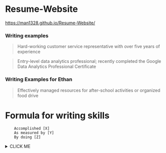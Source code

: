 # Resume-Website
https://man1328.github.io/Resume-Website/


### Writing examples

> Hard-working customer service representative with over five years of experience

> Entry-level data analytics professional; recently completed the Google Data Analytics Professional Certificate



### Writing Examples for Ethan

> Effectively managed resources for after-school activities or organized food drive

# Formula for writing skills
        Accomplished [X]
        As measured by [Y]
        By doing [Z]
<details><summary>CLICK ME</summary>
<p>

#### Example!

```
   Selected as one of 275 participants nationwide for this 12-month professional
   development program for high-achieving talent based on leadership potential and academic success
```

</p>
</details>
